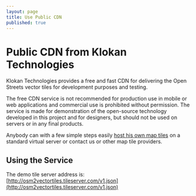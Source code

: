 ```yaml
---
layout: page
title: Use Public CDN
published: true
---
```


# Public CDN from Klokan Technologies

Klokan Technologies provides a free and fast CDN for delivering the Open Streets vector tiles for development purposes and testing.

The free CDN service is not recommended for production use in mobile or web applications and commercial use is prohibited without permission. The service is made for demonstration of the open-source technology developed in this project and for designers, but should not be used on servers or in any final products.

Anybody can with a few simple steps easily <a href="/docs/start/">host his own map tiles</a> on a standard virtual server or contact us or other map tile providers.

## Using the Service

The demo tile server address is: [http://osm2vectortiles.tileserver.com/v1.json](http://osm2vectortiles.tileserver.com/v1.json)
